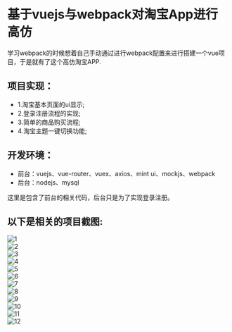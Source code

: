 基于vuejs与webpack对淘宝App进行高仿
====
学习webpack的时候想着自己手动通过进行webpack配置来进行搭建一个vue项目，于是就有了这个高仿淘宝APP.

项目实现：
----
* 1.淘宝基本页面的ui显示;
* 2.登录注册流程的实现;
* 3.简单的商品购买流程;
* 4.淘宝主题一键切换功能;

开发环境：
----
* 前台：vuejs、vue-router、vuex、axios、mint ui、mockjs、webpack
* 后台：nodejs、mysql

这里是包含了前台的相关代码，后台只是为了实现登录注册。

以下是相关的项目截图:
----
![1](https://raw.githubusercontent.com/yaodebian/taobaoApp/master/reademeImgs/taobao1.PNG)<br>
![2](https://raw.githubusercontent.com/yaodebian/taobaoApp/master/reademeImgs/taobao2.PNG)<br>
![3](https://raw.githubusercontent.com/yaodebian/taobaoApp/master/reademeImgs/taobao3.PNG)<br>
![4](https://raw.githubusercontent.com/yaodebian/taobaoApp/master/reademeImgs/taobao4.PNG)<br>
![5](https://raw.githubusercontent.com/yaodebian/taobaoApp/master/reademeImgs/taobao5.PNG)<br>
![6](https://raw.githubusercontent.com/yaodebian/taobaoApp/master/reademeImgs/taobao6.PNG)<br>
![7](https://raw.githubusercontent.com/yaodebian/taobaoApp/master/reademeImgs/taobao7.PNG)<br>
![8](https://raw.githubusercontent.com/yaodebian/taobaoApp/master/reademeImgs/taobao8.PNG)<br>
![9](https://raw.githubusercontent.com/yaodebian/taobaoApp/master/reademeImgs/taobao9.PNG)<br>
![10](https://raw.githubusercontent.com/yaodebian/taobaoApp/master/reademeImgs/taobao10.PNG)<br>
![11](https://raw.githubusercontent.com/yaodebian/taobaoApp/master/reademeImgs/taobao11.PNG)<br>
![12](https://raw.githubusercontent.com/yaodebian/taobaoApp/master/reademeImgs/taobao12.PNG)<br>
